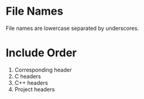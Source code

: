 File Names
==========
File names are lowercase separated by underscores.

Include Order
=============
1. Corresponding header
2. C headers
3. C++ headers
4. Project headers